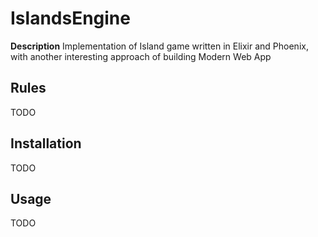 # IslandsEngine

**Description**
Implementation of Island game written in Elixir and Phoenix, with another interesting approach of building Modern Web App

## Rules

TODO

## Installation

TODO

## Usage

TODO
